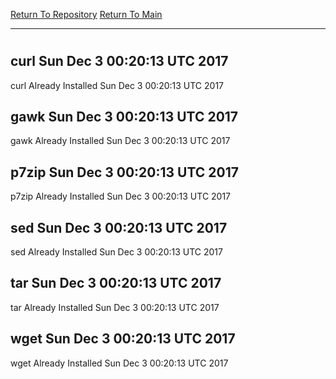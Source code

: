 [Return To Repository](https://github.com/deathbybandaid/piholeparser/)
[Return To Main](https://github.com/deathbybandaid/piholeparser/blob/master/RecentRunLogs/Mainlog.md)
____________________________________
# 
## curl Sun Dec 3 00:20:13 UTC 2017
curl Already Installed Sun Dec 3 00:20:13 UTC 2017
## gawk Sun Dec 3 00:20:13 UTC 2017
gawk Already Installed Sun Dec 3 00:20:13 UTC 2017
## p7zip Sun Dec 3 00:20:13 UTC 2017
p7zip Already Installed Sun Dec 3 00:20:13 UTC 2017
## sed Sun Dec 3 00:20:13 UTC 2017
sed Already Installed Sun Dec 3 00:20:13 UTC 2017
## tar Sun Dec 3 00:20:13 UTC 2017
tar Already Installed Sun Dec 3 00:20:13 UTC 2017
## wget Sun Dec 3 00:20:13 UTC 2017
wget Already Installed Sun Dec 3 00:20:13 UTC 2017
